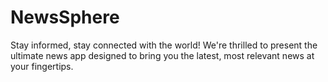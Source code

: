 # NewsSphere
Stay informed, stay connected with the world! We're thrilled to present the ultimate news app designed to bring you the latest, most relevant news at your fingertips.
